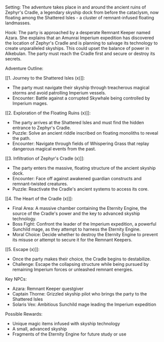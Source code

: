 Setting: The adventure takes place in and around the ancient ruins of Zephyr's Cradle, a legendary skyship dock from before the cataclysm, now floating among the Shattered Isles - a cluster of remnant-infused floating landmasses.

Hook: The party is approached by a desperate Remnant Keeper named Azara. She explains that an Amunrai Imperium expedition has discovered the location of Zephyr's Cradle and is planning to salvage its technology to create unparalleled skyships. This could upset the balance of power in Alkebulan. The party must reach the Cradle first and secure or destroy its secrets.

Adventure Outline:

[[1. Journey to the Shattered Isles (x)]]:
   - The party must navigate their skyship through treacherous magical storms and avoid patrolling Imperium vessels.
   - Encounter: Battle against a corrupted Skywhale being controlled by Imperium mages.

[[2. Exploration of the Floating Ruins (x)]]:
   - The party arrives at the Shattered Isles and must find the hidden entrance to Zephyr's Cradle.
   - Puzzle: Solve an ancient riddle inscribed on floating monoliths to reveal the path.
   - Encounter: Navigate through fields of Whispering Grass that replay dangerous magical events from the past.

[[3. Infiltration of Zephyr's Cradle (x)]]:
   - The party enters the massive, floating structure of the ancient skyship dock.
   - Encounter: Face off against awakened guardian constructs and remnant-twisted creatures.
   - Puzzle: Reactivate the Cradle's ancient systems to access its core.

[[4. The Heart of the Cradle (x)]]:
   - Final Area: A massive chamber containing the Eternity Engine, the source of the Cradle's power and the key to advanced skyship technology.
   - Boss Fight: Confront the leader of the Imperium expedition, a powerful Sunchild mage, as they attempt to harness the Eternity Engine.
   - Moral Choice: Decide whether to destroy the Eternity Engine to prevent its misuse or attempt to secure it for the Remnant Keepers.

[[5. Escape (x)]]:
   - Once the party makes their choice, the Cradle begins to destabilize.
   - Challenge: Escape the collapsing structure while being pursued by remaining Imperium forces or unleashed remnant energies.

Key NPCs:
- Azara: Remnant Keeper questgiver
- Captain Thorne: Grizzled skyship pilot who brings the party to the Shattered Isles
- Solaris Vex: Ambitious Sunchild mage leading the Imperium expedition

Possible Rewards:
- Unique magic items infused with skyship technology
- A small, advanced skyship
- Fragments of the Eternity Engine for future study or use